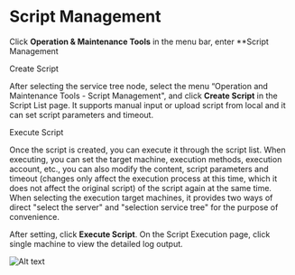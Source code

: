 # Script Management

Click **Operation & Maintenance Tools** in the menu bar, enter **Script Management

Create Script

After selecting the service tree node, select the menu “Operation and Maintenance Tools - Script Management", and click **Create Script** in the Script List page. It supports manual input or upload script from local and it can set script parameters and timeout.

Execute Script

Once the script is created, you can execute it through the script list. When executing, you can set the target machine, execution methods, execution account, etc., you can also modify the content, script parameters and timeout (changes only affect the execution process at this time, which it does not affect the original script) of the script again at the same time. When selecting the execution target machines, it provides two ways of direct "select the server" and "selection service tree" for the purpose of convenience.

After setting, click **Execute Script**. On the Script Execution page, click single machine to view the detailed log output.

![Alt text](https://github.com/jdcloudcom/cn/blob/DevOps/image/DevOps/Operation29.png)
